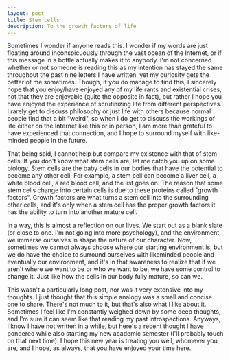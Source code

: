 ```yaml
---
layout: post
title: Stem cells
description: To the growth factors of life
---
```

Sometimes I wonder if anyone reads this. I wonder if my words are just floating around inconspicuously through the vast ocean of the Internet, or if this message in a bottle actually makes it to anybody. I'm not concerned whether or not someone is reading this as my intention has stayed the same throughout the past nine letters I have written, yet my curiosity gets the better of me sometimes. Though, if you do manage to find this, I sincerely hope that you enjoy/have enjoyed any of my life rants and existential crises, not that they are enjoyable (quite the opposite in fact), but rather I hope you have enjoyed the experience of scrutinizing life from different perspectives. I rarely get to discuss philosophy or just life with others because normal people find that a bit "weird", so when I do get to discuss the workings of life either on the Internet like this or in person, I am more than grateful to have experienced that connection, and I hope to surround myself with like-minded people in the future.

That being said, I cannot help but compare my existence with that of stem cells. If you don't know what stem cells are, let me catch you up on some biology. Stem cells are the baby cells in our bodies that have the potential to become any other cell. For example, a stem cell can become a liver cell, a white blood cell, a red blood cell, and the list goes on. The reason that some stem cells change into certain cells is due to these proteins called "growth factors". Growth factors are what turns a stem cell into the surrounding other cells, and it's only when a stem cell has the proper growth factors it has the ability to turn into another mature cell.

In a way, this is almost a reflection on our lives. We start out as a blank slate (or close to one. I'm not going into more psychology), and the environment we immerse ourselves in shape the nature of our character. Now, sometimes we cannot always choose where our starting environment is, but we do have the choice to surround ourselves with likeminded people and eventually our environment, and it's in that awareness to realize that if we aren't where we want to be or who we want to be, we have some control to change it. Just like how the cells in our body fully mature, so can we.

This wasn't a particularly long post, nor was it very extensive into my thoughts. I just thought that this simple analogy was a small and concise one to share. There's not much to it, but that's also what I like about it. Sometimes I feel like I'm constantly weighed down by some deep thoughts, and I'm sure it can seem like that reading my past introspections. Anyways, I know I have not written in a while, but here's a recent thought I have pondered while also starting my new academic semester (I'll probably touch on that next time). I hope this new year is treating you well, whomever you are, and I hope, as always, that you have enjoyed your time here.